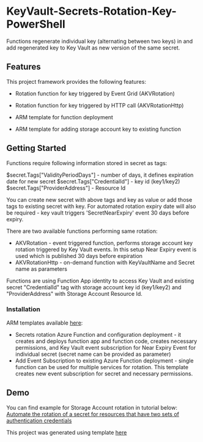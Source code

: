 # KeyVault-Secrets-Rotation-<ServiceType>Key-PowerShell

Functions regenerate individual key (alternating between two keys) in <ServiceType> and add regenerated key to Key Vault as new version of the same secret.

## Features

This project framework provides the following features:

* Rotation function for <ServiceType> key triggered by Event Grid (AKV<ServiceType>Rotation)

* Rotation function for <ServiceType> key triggered by HTTP call (AKV<ServiceType>RotationHttp)

* ARM template for function deployment

* ARM template for adding storage account key to existing function

## Getting Started

Functions require following information stored in secret as tags:

$secret.Tags["ValidityPeriodDays"] - number of days, it defines expiration date for new secret
$secret.Tags["CredentialId"] - <ServiceType> key id (key1/key2)
$secret.Tags["ProviderAddress"] - <ServiceType> Resource Id

You can create new secret with above tags and <ServiceType> key as value or add those tags to existing secret with <ServiceType> key. For automated rotation expiry date will also be required - key vault triggers 'SecretNearExpiry' event 30 days before expiry.

There are two available functions performing same rotation:

* AKV<ServiceType>Rotation - event triggered function, performs storage account key rotation triggered by Key Vault events. In this setup Near Expiry event is used which is published 30 days before expiration
* AKV<ServiceType>RotationHttp - on-demand function with KeyVaultName and Secret name as parameters

Functions are using Function App identity to access Key Vault and existing secret "CredentialId" tag with storage account key id (key1/key2) and "ProviderAddress" with Storage Account Resource Id.

### Installation

ARM templates available [here](./ARM-Templates/Readme.md):

* Secrets rotation Azure Function and configuration deployment - it creates and deploys function app and function code, creates necessary permissions, and Key Vault event subscription for Near Expiry Event for individual secret (secret name can be provided as parameter)
* Add Event Subscription to existing Azure Function deployment - single function can be used for multiple services for rotation. This template creates new event subscription for secret and necessary permissions.

## Demo

You can find example for Storage Account rotation in tutorial below:
[Automate the rotation of a secret for resources that have two sets of authentication credentials](https://docs.microsoft.com/azure/key-vault/secrets/tutorial-rotation-dual)


This project was generated using template [here](https://github.com/Azure/KeyVault-Secrets-Rotation-Template-PowerShell)